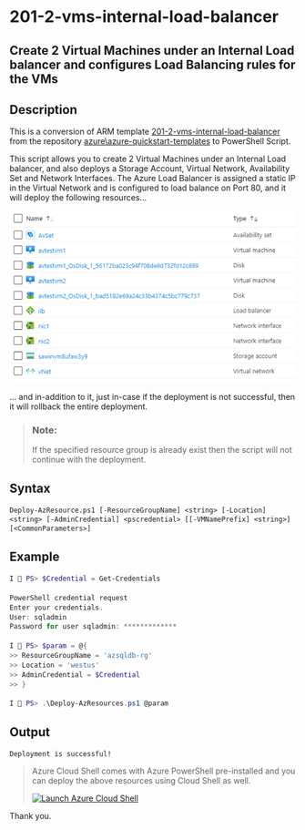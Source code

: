 201-2-vms-internal-load-balancer
===
Create 2 Virtual Machines under an Internal Load balancer and configures Load Balancing rules for the VMs
---

## Description

This is a conversion of ARM template [201-2-vms-internal-load-balancer](https://github.com/Azure/azure-quickstart-templates/tree/master/201-2-vms-internal-load-balancer) from the repository [azure\azure-quickstart-templates](https://github.com/Azure/azure-quickstart-templates) to PowerShell Script.

This script allows you to create 2 Virtual Machines under an Internal Load balancer, and also deploys a Storage Account, Virtual Network, Availability Set and Network Interfaces. The Azure Load Balancer is assigned a static IP in the Virtual Network and is configured to load balance on Port 80, and it will deploy the following resources...

![image](resources.png)

... and in-addition to it, just in-case if the deployment is not successful, then it will rollback the entire deployment.

> ### Note: 
> If the specified resource group is already exist then the script will not continue with the deployment.

## Syntax
```
Deploy-AzResource.ps1 [-ResourceGroupName] <string> [-Location] <string> [-AdminCredential] <pscredential> [[-VMNamePrefix] <string>] [<CommonParameters>]
```

## Example
```powershell
I 💙 PS> $Credential = Get-Credentials

PowerShell credential request
Enter your credentials.
User: sqladmin
Password for user sqladmin: *************

I 💙 PS> $param = @{
>> ResourceGroupName = 'azsqldb-rg'
>> Location = 'westus'
>> AdminCredential = $Credential
>> }

I 💙 PS> .\Deploy-AzResources.ps1 @param
```

## Output
```
Deployment is successful!
```

> Azure Cloud Shell comes with Azure PowerShell pre-installed and you can deploy the above resources using Cloud Shell as well.
>
>[![](https://shell.azure.com/images/launchcloudshell.png "Launch Azure Cloud Shell")](https://shell.azure.com)

Thank you.
